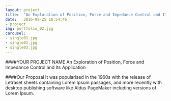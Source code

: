 ```yaml
---
layout: project
title:  "An Exploration of Position, Force and Impedance Control and Its Application"
date:   2016-09-25 16:54:46
- project
img: portfolio_02.jpg
carousel:
- single01.jpg
- single02.jpg
- single03.jpg
---
```

####YOUR PROJECT NAME
An Exploration of Position, Force and Impedance Control and Its Application

####Our Proposal
It was popularised in the 1960s with the release of Letraset sheets containing Lorem Ipsum passages, and more recently with desktop publishing software like Aldus PageMaker including versions of Lorem Ipsum.
